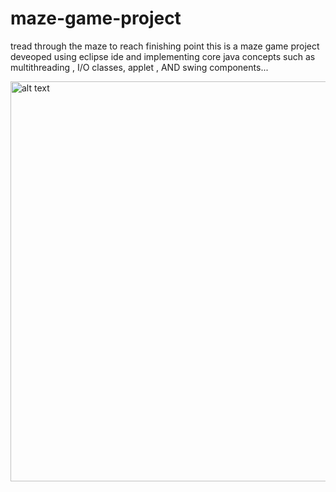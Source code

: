 # maze-game-project
tread through the maze to reach finishing point
this is a maze game project deveoped using eclipse ide and implementing core java concepts
such as multithreading , I/O classes, applet , AND swing components...


<img src="https://github.com/chauhan-abhi/maze-game-project/blob/master/my%20maze.png" alt="alt text" width="640" height="640">

